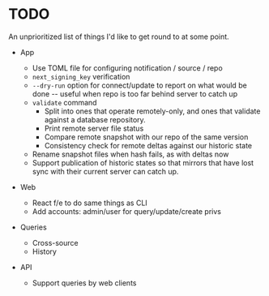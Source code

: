 # TODO

An unprioritized list of things I'd like to get round to at some point.

- App

  - Use TOML file for configuring notification / source / repo
  - `next_signing_key` verification
  - `--dry-run` option for connect/update to report on what would be done
    -- useful when repo is too far behind server to catch up
  - `validate` command
    - Split into ones that operate remotely-only, and ones that validate
      against a database repository.
    - Print remote server file status
    - Compare remote snapshot with our repo of the same version
    - Consistency check for remote deltas against our historic state
  - Rename snapshot files when hash fails, as with deltas now
  - Support publication of historic states so that mirrors that have lost
    sync with their current server can catch up.

- Web

  - React f/e to do same things as CLI
  - Add accounts: admin/user for query/update/create privs

- Queries

  - Cross-source
  - History

- API
  - Support queries by web clients
